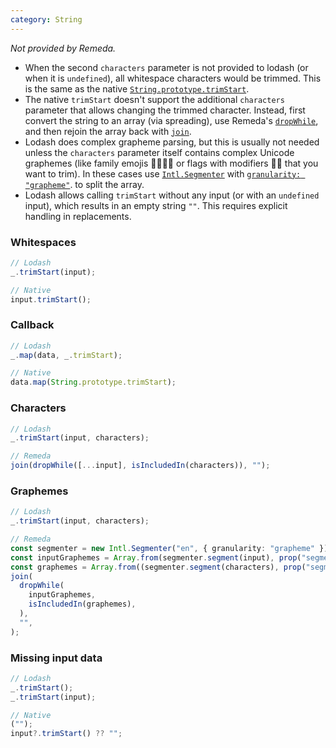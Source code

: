 ```yaml
---
category: String
---
```


_Not provided by Remeda._

- When the second `characters` parameter is not provided to lodash (or when it
  is `undefined`), all whitespace characters would be trimmed. This is the same
  as the native [`String.prototype.trimStart`](https://developer.mozilla.org/en-US/docs/Web/JavaScript/Reference/Global_Objects/String/trimStart).
- The native `trimStart` doesn't support the additional `characters` parameter
  that allows changing the trimmed character. Instead, first convert the string
  to an array (via spreading), use Remeda's [`dropWhile`](/docs#dropWhile), and
  then rejoin the array back with [`join`](/docs#join).
- Lodash does complex grapheme parsing, but this is usually not needed unless
  the `characters` parameter itself contains complex Unicode graphemes (like
  family emojis 👨‍👩‍👧‍👦 or flags with modifiers 🏳️‍🌈 that you want to trim). In these
  cases use [`Intl.Segmenter`](https://developer.mozilla.org/en-US/docs/Web/JavaScript/Reference/Global_Objects/Intl/Segmenter)
  with [`granularity: "grapheme"`](https://developer.mozilla.org/en-US/docs/Web/JavaScript/Reference/Global_Objects/Intl/Segmenter/Segmenter#granularity).
  to split the array.
- Lodash allows calling `trimStart` without any input (or with an `undefined`
  input), which results in an empty string `""`. This requires explicit handling
  in replacements.

### Whitespaces

```ts
// Lodash
_.trimStart(input);

// Native
input.trimStart();
```

### Callback

```ts
// Lodash
_.map(data, _.trimStart);

// Native
data.map(String.prototype.trimStart);
```

### Characters

```ts
// Lodash
_.trimStart(input, characters);

// Remeda
join(dropWhile([...input], isIncludedIn(characters)), "");
```

### Graphemes

```ts
// Lodash
_.trimStart(input, characters);

// Remeda
const segmenter = new Intl.Segmenter("en", { granularity: "grapheme" });
const inputGraphemes = Array.from(segmenter.segment(input), prop("segment"));
const graphemes = Array.from((segmenter.segment(characters), prop("segment"));
join(
  dropWhile(
    inputGraphemes,
    isIncludedIn(graphemes),
  ),
  "",
);
```

### Missing input data

```ts
// Lodash
_.trimStart();
_.trimStart(input);

// Native
("");
input?.trimStart() ?? "";
```
